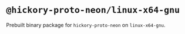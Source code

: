 # `@hickory-proto-neon/linux-x64-gnu`

Prebuilt binary package for `hickory-proto-neon` on `linux-x64-gnu`.
